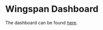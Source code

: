 # Wingspan Dashboard

The dashboard can be found [here](https://noahbolohan.github.io/wingspan-dashboard/dashboard.html).

